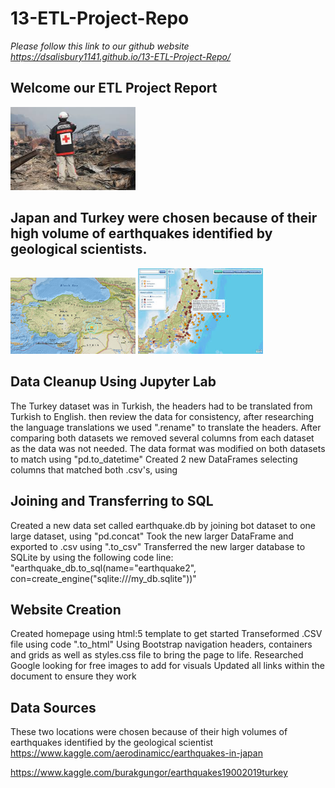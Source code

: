 # 13-ETL-Project-Repo

*Please follow this link to our github website https://dsalisbury1141.github.io/13-ETL-Project-Repo/*

## Welcome our ETL Project Report
<img src="https://github.com/dsalisbury1141/13-ETL-Project-Repo/blob/master/Images/redcross.jpg" width="200">

## Japan and Turkey were chosen because of their high volume of earthquakes identified by geological scientists.

<img src="https://github.com/dsalisbury1141/13-ETL-Project-Repo/blob/master/Images/turkey270.png" width="200">
<img src="https://github.com/dsalisbury1141/13-ETL-Project-Repo/blob/master/Images/Japan2.jpg" width="200">

## Data Cleanup Using Jupyter Lab

The Turkey dataset was in Turkish, the headers had to be translated from Turkish to English. then review the data for consistency, after researching the language translations we used ".rename" to translate the headers.
After comparing both datasets we removed several columns from each dataset as the data was not needed.
The data format was modified on both datasets to match using "pd.to_datetime"
Created 2 new DataFrames selecting columns that matched both .csv's, using

## Joining and Transferring to SQL

Created a new data set called earthquake.db by joining bot dataset to one large dataset, using "pd.concat"
Took the new larger DataFrame and exported to .csv using ".to_csv"
Transferred the new larger database to SQLite by using the following code line:
"earthquake_db.to_sql(name="earthquake2", con=create_engine("sqlite:///my_db.sqlite"))"

## Website Creation
 
Created homepage using html:5 template to get started
Transeformed .CSV file using code ".to_html"
Using Bootstrap navigation headers, containers and grids as well as styles.css file to bring the page to life.
Researched Google looking for free images to add for visuals
Updated all links within the document to ensure they work

## Data Sources
 
These two locations were chosen because of their high volumes of earthquakes identified by the geological scientist
https://www.kaggle.com/aerodinamicc/earthquakes-in-japan

https://www.kaggle.com/burakgungor/earthquakes19002019turkey
